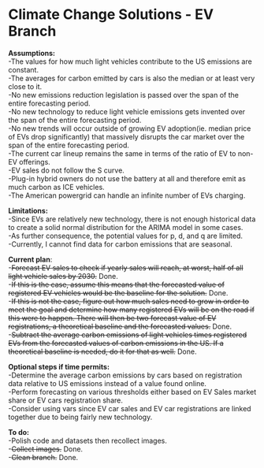 # Climate Change Solutions - EV Branch
<b>Assumptions:</b>\
-The values for how much light vehicles contribute to the US emissions are constant.\
-The averages for carbon emitted by cars is also the median or at least very close to it.\
-No new emissions reduction legislation is passed over the span of the entire forecasting period.\
-No new technology to reduce light vehicle emissions gets invented over the span of the entire forecasting period.\
-No new trends will occur outside of growing EV adoption(ie. median price of EVs drop significantly) that massively disrupts the car market over the span of the entire forecasting period.\
-The current car lineup remains the same in terms of the ratio of EV to non-EV offerings.\
-EV sales do not follow the S curve.\
-Plug-in hybrid owners do not use the battery at all and therefore emit as much carbon as ICE vehicles.\
-The American powergrid can handle an infinite number of EVs charging.

<b>Limitations:</b>\
-Since EVs are relatively new technology, there is not enough historical data to create a solid normal distribution for the ARIMA model in some cases.\
-As further consequence, the potential values for p, d, and q are limited.\
-Currently, I cannot find data for carbon emissions that are seasonal.

<b>Current plan</b>:\
-~~Forecast EV sales to check if yearly sales will reach, at worst, half of all light vehicle sales by 2030.~~ Done.\
-~~If this is the case, assume this means that the forecasted value of registered EV vehicles would be the baseline for the solution.~~ Done.\
-~~If this is not the case, figure out how much sales need to grow in order to meet the goal and determine how many registered EVs will be on the road if this were to happen. There will then be two forecast value of EV registrations, a theoretical baseline and the forecasted values.~~ Done.\
-~~Subtract the average carbon emissions of light vehicles times registered EVs from the forecasted values of carbon emissions in the US. If a theoretical baseline is needed, do it for that as well.~~ Done.

<b>Optional steps if time permits:</b>\
-Determine the average carbon emissions by cars based on registration data relative to US emissions instead of a value found online.\
-Perform forecasting on various thresholds either based on EV Sales market share or EV cars registration share.\
-Consider using vars since EV car sales and EV car registrations are linked together due to being fairly new technology.

<b>To do:</b>\
-Polish code and datasets then recollect images.\
-~~Collect images.~~ Done.\
-~~Clean branch.~~ Done.
